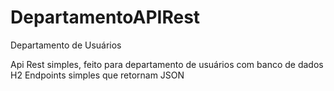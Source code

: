 # DepartamentoAPIRest
Departamento de Usuários

Api Rest simples, feito para departamento de usuários com banco de dados H2
Endpoints simples que retornam JSON
